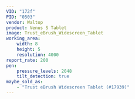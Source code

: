 ```yaml
---
VID: "172f"
PID: "0503"
vendor: Waltop
product: Venus S Tablet
image: Trust_eBrush_Widescreen_Tablet
working_area:
    width: 8
    height: 5
    resolution: 4000
report_rate: 200
pen:
    pressure_levels: 2048
    tilt_detection: true
maybe_sold_as:
    - "Trust eBrush Widescreen Tablet (#17939)"
---
```

